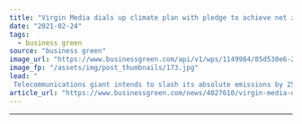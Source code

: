 ```yaml
---
title: "Virgin Media dials up climate plan with pledge to achieve net zero operations by 2025"
date: "2021-02-24"
tags: 
  - business green
source: "business green"
image_url: "https://www.businessgreen.com/api/v1/wps/1149984/85d530e6-2918-4f7e-b30b-065c341657d6/3/TiVo-Box-and-Remote-1-185x114.jpg"
image_fp: "/assets/img/post_thumbnails/173.jpg"
lead: "
 Telecommunications giant intends to slash its absolute emissions by 25 per cent by 2025 ..."
article_url: "https://www.businessgreen.com/news/4027610/virgin-media-dials-climate-plan-pledge-achieve-net-zero-operations-2025"
---
```


---
